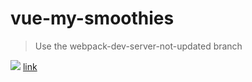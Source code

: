 # vue-my-smoothies

> Use the webpack-dev-server-not-updated branch

<img src="https://res.cloudinary.com/duydvdaxd/image/upload/v1584198059/Vue-Sprint/vue-my-smoothie_mxym6g.png">
<a href="https://res.cloudinary.com/duydvdaxd/video/upload/v1584197860/Vue-Sprint/vue-my-smoothies_1_ft91ns.mp4">link</a>
